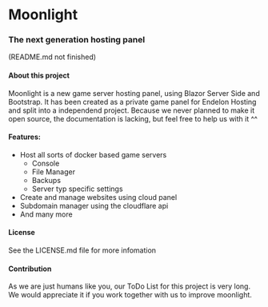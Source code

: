 # Moonlight
### The next generation hosting panel

(README.md not finished)

#### About this project

Moonlight is a new game server hosting panel, using Blazor Server Side and Bootstrap.
It has been created as a private game panel for Endelon Hosting and split into a independend project. Because we never planned to make it open source, the documentation is lacking, but feel free to help us with it ^^

#### Features:

- Host all sorts of docker based game servers
  - Console
  - File Manager
  - Backups
  - Server typ specific settings
- Create and manage websites using cloud panel
- Subdomain manager using the cloudflare api
- And many more

#### License

See the LICENSE.md file for more infomation

#### Contribution

As we are just humans like you, our ToDo List for this project is very long. We would appreciate it if you work together with us to improve moonlight.
